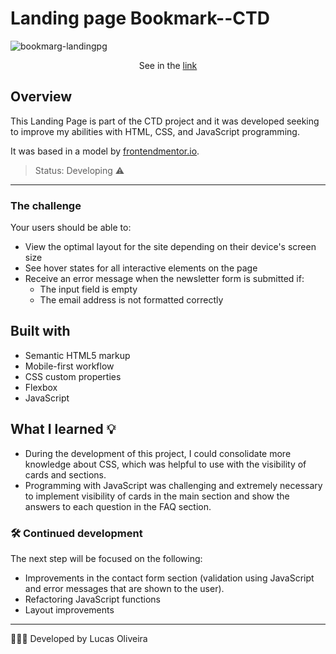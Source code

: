 # Landing page Bookmark--CTD
![bookmarg-landingpg](https://user-images.githubusercontent.com/97140968/220505400-75eb7b8e-1133-4cba-85f1-28261039d250.png)
<p align="center"> See in the <a href="https://lucaso-silva.github.io/landg-pg-bookmark--CTD/" > link </a></p>

## Overview
This Landing Page is part of the CTD project and it was developed seeking to improve my abilities with HTML, CSS, and JavaScript programming.

It was based in a model by [frontendmentor.io](https://www.frontendmentor.io/challenges/bookmark-landing-page-5d0b588a9edda32581d29158).  

> Status: Developing ⚠️
---

### The challenge
Your users should be able to:
- View the optimal layout for the site depending on their device's screen size
- See hover states for all interactive elements on the page
- Receive an error message when the newsletter form is submitted if:
  - The input field is empty
  - The email address is not formatted correctly

## Built with
- Semantic HTML5 markup
- Mobile-first workflow
- CSS custom properties
- Flexbox
- JavaScript

## What I learned 💡
- During the development of this project, I could consolidate more knowledge about CSS, which was helpful to use with the visibility of cards and sections.
- Programming with JavaScript was challenging and extremely necessary to implement visibility of cards in the main section and show the answers to each question in the FAQ section.

### 🛠️ Continued development
The next step will be focused on the following:
- Improvements in the contact form section (validation using JavaScript and error messages that are shown to the user). 
- Refactoring JavaScript functions
- Layout improvements

---
👨🏻‍💻 Developed by Lucas Oliveira
